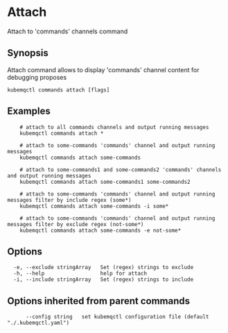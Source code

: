 # Attach

Attach to 'commands' channels command

## Synopsis

Attach command allows to display 'commands' channel content for debugging proposes

```text
kubemqctl commands attach [flags]
```

## Examples

```text
    # attach to all commands channels and output running messages
    kubemqctl commands attach *

    # attach to some-commands 'commands' channel and output running messages
    kubemqctl commands attach some-commands

    # attach to some-commands1 and some-commands2 'commands' channels and output running messages
    kubemqctl commands attach some-commands1 some-commands2 

    # attach to some-commands 'commands' channel and output running messages filter by include regex (some*)
    kubemqctl commands attach some-commands -i some*

    # attach to some-commands 'commands' channel and output running messages filter by exclude regex (not-some*)
    kubemqctl commands attach some-commands -e not-some*
```

## Options

```text
  -e, --exclude stringArray   Set (regex) strings to exclude
  -h, --help                  help for attach
  -i, --include stringArray   Set (regex) strings to include
```

## Options inherited from parent commands

```text
      --config string   set kubemqctl configuration file (default "./.kubemqctl.yaml")
```

